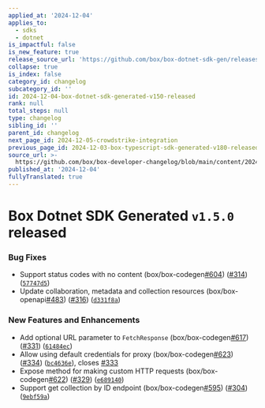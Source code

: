 ```yaml
---
applied_at: '2024-12-04'
applies_to:
  - sdks
  - dotnet
is_impactful: false
is_new_feature: true
release_source_url: 'https://github.com/box/box-dotnet-sdk-gen/releases/tag/v1.5.0'
collapse: true
is_index: false
category_id: changelog
subcategory_id: ''
id: 2024-12-04-box-dotnet-sdk-generated-v150-released
rank: null
total_steps: null
type: changelog
sibling_id: ''
parent_id: changelog
next_page_id: 2024-12-05-crowdstrike-integration
previous_page_id: 2024-12-03-box-typescript-sdk-generated-v180-released
source_url: >-
  https://github.com/box/box-developer-changelog/blob/main/content/2024/12-04-box-dotnet-sdk-generated-v150-released.md
published_at: '2024-12-04'
fullyTranslated: true
---
```

# Box Dotnet SDK Generated `v1.5.0` released

### Bug Fixes

* Support status codes with no content (box/box-codegen[#604][1]) ([#314][2]) ([`57747d5`][3])
* Update collaboration, metadata and collection resources (box/box-openapi[#483][4]) ([#316][5]) ([`d331f8a`][6])

### New Features and Enhancements

* Add optional URL parameter to `FetchResponse` (box/box-codegen[#617][7]) ([#331][8]) ([`61484ec`][9])
* Allow using default credentials for proxy (box/box-codegen[#623][10]) ([#334][11]) ([`bc4636e`][12]), closes [#333][13]
* Expose method for making custom HTTP requests (box/box-codegen[#622][14]) ([#329][15]) ([`e689140`][16])
* Support get collection by ID endpoint (box/box-codegen[#595][17]) ([#304][18]) ([`9ebf59a`][19])

[1]: https://github.com/box/box-dotnet-sdk-gen/issues/604

[2]: https://github.com/box/box-dotnet-sdk-gen/issues/314

[3]: https://github.com/box/box-dotnet-sdk-gen/commit/57747d50c48dd4c433dad342a5e2a20ac0b15952

[4]: https://github.com/box/box-dotnet-sdk-gen/issues/483

[5]: https://github.com/box/box-dotnet-sdk-gen/issues/316

[6]: https://github.com/box/box-dotnet-sdk-gen/commit/d331f8a1f7110e5e00df170cedef85af682d58b4

[7]: https://github.com/box/box-dotnet-sdk-gen/issues/617

[8]: https://github.com/box/box-dotnet-sdk-gen/issues/331

[9]: https://github.com/box/box-dotnet-sdk-gen/commit/61484ec9fbf96c0ae62116ec1ee0cbb50aae7493

[10]: https://github.com/box/box-dotnet-sdk-gen/issues/623

[11]: https://github.com/box/box-dotnet-sdk-gen/issues/334

[12]: https://github.com/box/box-dotnet-sdk-gen/commit/bc4636e64859fd7d0b1449ec34b6144d0eb1a768

[13]: https://github.com/box/box-dotnet-sdk-gen/issues/333

[14]: https://github.com/box/box-dotnet-sdk-gen/issues/622

[15]: https://github.com/box/box-dotnet-sdk-gen/issues/329

[16]: https://github.com/box/box-dotnet-sdk-gen/commit/e689140d6d3be772ff2370e7de5797707df7bdad

[17]: https://github.com/box/box-dotnet-sdk-gen/issues/595

[18]: https://github.com/box/box-dotnet-sdk-gen/issues/304

[19]: https://github.com/box/box-dotnet-sdk-gen/commit/9ebf59ae388aa9aec5d8a0a3551f13e544c7571d
